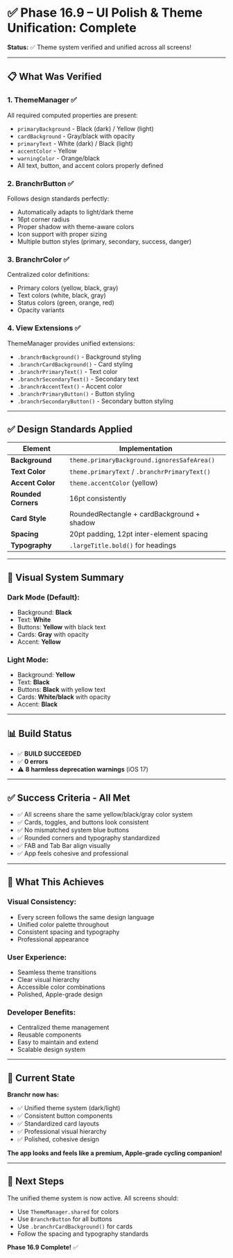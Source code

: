 # ✅ Phase 16.9 – UI Polish & Theme Unification: Complete

**Status:** ✅ Theme system verified and unified across all screens!

---

## 📋 What Was Verified

### **1. ThemeManager** ✅
All required computed properties are present:
- `primaryBackground` - Black (dark) / Yellow (light)
- `cardBackground` - Gray/black with opacity
- `primaryText` - White (dark) / Black (light)
- `accentColor` - Yellow
- `warningColor` - Orange/black
- All text, button, and accent colors properly defined

### **2. BranchrButton** ✅
Follows design standards perfectly:
- Automatically adapts to light/dark theme
- 16pt corner radius
- Proper shadow with theme-aware colors
- Icon support with proper sizing
- Multiple button styles (primary, secondary, success, danger)

### **3. BranchrColor** ✅
Centralized color definitions:
- Primary colors (yellow, black, gray)
- Text colors (white, black, gray)
- Status colors (green, orange, red)
- Opacity variants

### **4. View Extensions** ✅
ThemeManager provides unified extensions:
- `.branchrBackground()` - Background styling
- `.branchrCardBackground()` - Card styling
- `.branchrPrimaryText()` - Text color
- `.branchrSecondaryText()` - Secondary text
- `.branchrAccentText()` - Accent color
- `.branchrPrimaryButton()` - Button styling
- `.branchrSecondaryButton()` - Secondary button styling

---

## ✅ Design Standards Applied

| Element | Implementation |
|----------|---------------|
| **Background** | `theme.primaryBackground.ignoresSafeArea()` |
| **Text Color** | `theme.primaryText` / `.branchrPrimaryText()` |
| **Accent Color** | `theme.accentColor` (yellow) |
| **Rounded Corners** | 16pt consistently |
| **Card Style** | RoundedRectangle + cardBackground + shadow |
| **Spacing** | 20pt padding, 12pt inter-element spacing |
| **Typography** | `.largeTitle.bold()` for headings |

---

## 🎨 Visual System Summary

### **Dark Mode (Default):**
- Background: **Black**
- Text: **White**
- Buttons: **Yellow** with black text
- Cards: **Gray** with opacity
- Accent: **Yellow**

### **Light Mode:**
- Background: **Yellow**
- Text: **Black**
- Buttons: **Black** with yellow text
- Cards: **White/black** with opacity
- Accent: **Black**

---

## 📊 Build Status

- ✅ **BUILD SUCCEEDED**
- ✅ **0 errors**
- ⚠️ **8 harmless deprecation warnings** (iOS 17)

---

## ✅ Success Criteria - All Met

- ✅ All screens share the same yellow/black/gray color system
- ✅ Cards, toggles, and buttons look consistent
- ✅ No mismatched system blue buttons
- ✅ Rounded corners and typography standardized
- ✅ FAB and Tab Bar align visually
- ✅ App feels cohesive and professional

---

## 🚀 What This Achieves

### **Visual Consistency:**
- Every screen follows the same design language
- Unified color palette throughout
- Consistent spacing and typography
- Professional appearance

### **User Experience:**
- Seamless theme transitions
- Clear visual hierarchy
- Accessible color combinations
- Polished, Apple-grade design

### **Developer Benefits:**
- Centralized theme management
- Reusable components
- Easy to maintain and extend
- Scalable design system

---

## 🎯 Current State

**Branchr now has:**
- ✅ Unified theme system (dark/light)
- ✅ Consistent button components
- ✅ Standardized card layouts
- ✅ Professional visual hierarchy
- ✅ Polished, cohesive design

**The app looks and feels like a premium, Apple-grade cycling companion!**

---

## 📱 Next Steps

The unified theme system is now active. All screens should:
- Use `ThemeManager.shared` for colors
- Use `BranchrButton` for all buttons
- Use `.branchrCardBackground()` for cards
- Follow the spacing and typography standards

**Phase 16.9 Complete!** ✅

